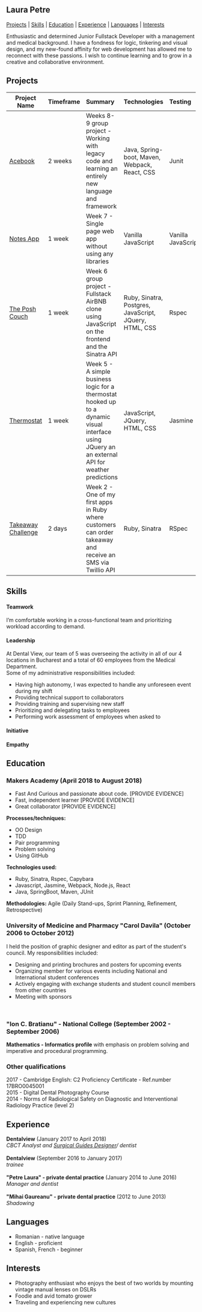 ## Laura Petre

[Projects](#projects) | [Skills](#skills) | [Education](#education) | [Experience](#experience) | [Languages](#languages) |  [Interests](#interests)  

Enthusiastic and determined Junior Fullstack Developer with a management and medical background. I have a fondness for logic, tinkering and visual design, and my new-found affinity for web development has allowed me to reconnect with these passions. I wish to continue learning and to grow in a creative and collaborative environment. 

## Projects

| Project Name        | Timeframe      | Summary                                                   | Technologies   | Testing |
| --------------------- |:--------- |:----------------------------------------------------------- | :------------- | :-------|
| [Acebook](https://github.com/YoyoCodes/acebook-java-template)    | 2 weeks | Weeks 8-9 group project - Working with legacy code and learning an entirely new language and framework |Java, Spring-boot, Maven, Webpack, React, CSS | Junit         |
| [Notes App](https://github.com/YoyoCodes/Notes-app)     | 1 week| Week 7 - Single page web app without using any libraries | Vanilla JavaScript | Vanilla JavaScript |
| [The Posh Couch](https://github.com/YoyoCodes/makersbnb)    | 1 week | Week 6 group project - Fullstack AirBNB clone using JavaScript on the frontend and the Sinatra API |Ruby, Sinatra, Postgres, JavaScript, JQuery, HTML, CSS | Rspec         |
| [Thermostat](https://github.com/YoyoCodes/Thermostat)    | 1 week | Week 5 - A simple business logic for a thermostat hooked up to a dynamic visual interface using JQuery an an external API for weather predictions|JavaScript, JQuery, HTML, CSS | Jasmine         |
| [Takeaway Challenge](https://github.com/YoyoCodes/takeaway-challenge)     | 2 days | Week 2 - One of my first apps in Ruby where customers can order takeaway and receive an SMS via Twillio API      | Ruby, Sinatra          | RSpec |

## Skills

#### Teamwork
I’m comfortable working in a cross-functional team and prioritizing workload according to demand.

#### Leadership
At Dental View, our team of 5 was overseeing the activity in all of our 4 locations in Bucharest and a total of 60 employees from the Medical Department.<br>
Some of my administrative responsibilities included:
    <ul>
      <li>Having high autonomy, I was expected to handle any unforeseen event during my shift</li>
      <li>Providing technical support to collaborators</li>
      <li>Providing training and supervising new staff </li>
      <li>Prioritizing and delegating tasks to employees</li>
      <li>Performing work assessment of employees when asked to</li>
    </ul>
    
#### Initiative    

#### Empathy

## Education

### Makers Academy (April 2018 to August 2018)

- Fast And Curious and passionate about code. [PROVIDE EVIDENCE]
- Fast, independent learner [PROVIDE EVIDENCE]
- Great collaborator [PROVIDE EVIDENCE]


**Processes/techniques:**
  <ul>
    <li>OO Design</li>
    <li>TDD</li>
    <li>Pair programming</li>
    <li>Problem solving</li>
    <li> Using GitHub</li>
  </ul>

**Technologies used:**
  <ul>  
   <li> Ruby, Sinatra, Rspec, Capybara </li>
   <li> Javascript, Jasmine, Webpack, Node.js, React </li>
   <li> Java, SpringBoot, Maven, JUnit</li>
  </ul>

**Methodologies:** Agile (Daily Stand-ups, Sprint Planning, Refinement, Retrospective)<br>

### University of Medicine and Pharmacy  "Carol Davila" (October 2006 to October 2012)
I held the position of graphic designer and editor as part of the student's council. My responsibilities included:
<ul>
  <li> Designing and printing brochures and posters for upcoming events </li>
  <li> Organizing member for various events including National and International student conferences</li>
  <li> Actively engaging with exchange students and student council members from other countries</li>
  <li> Meeting with sponsors</li>
</ul><br>
  

### "Ion C. Bratianu" - National College (September 2002 - September 2006)
**Mathematics - Informatics profile** with emphasis on problem solving and imperative and procedural programming. 

### Other qualifications
2017 - Cambridge English: C2 Proficiency Certificate - Ref.number 17BRO0045001<br>
2015 - Digital Dental Photography Course<br>
2014 - Norms of Radiological Safety on Diagnostic and Interventional Radiology Practice (level 2)<br>

## Experience

**Dentalview** (January 2017 to April 2018)    
*CBCT Analyst and [Surgical Guides Designer](https://www.youtube.com/watch?v=ydyDkiQ3Iyo)/ dentist*  <br><br>
**Dentalview** (September 2016 to January 2017)    
*trainee* <br><br>
**"Petre Laura" - private dental practice** (January 2014 to June 2016)   
*Manager and dentist*  <br><br>
**"Mihai Gaureanu" - private dental practice** (2012 to June 2013)   
*Shadowing*

## Languages
<ul>
    <li>Romanian - native language</li>
    <li>English - proficient</li>
    <li>Spanish, French - beginner</li>
</ul>  

## Interests
<ul>
  <li>Photography enthusiast who enjoys the best of two worlds by mounting vintage manual lenses on DSLRs </li>
  <li>Foodie and avid tomato grower</li>
  <li>Traveling and experiencing new cultures</li>
</ul>  



